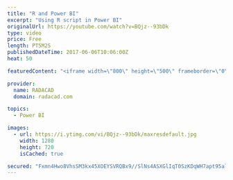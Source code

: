 ```yaml
---
title: "R and Power BI"
excerpt: "Using R script in Power BI"
originalUrl: https://youtube.com/watch?v=BQjz--93bDk
type: video
price: Free
length: PT5M2S
publishedDateTime: 2017-06-06T10:06:00Z
heat: 50

featuredContent: "<iframe width=\"800\" height=\"500\" frameborder=\"0\" src=\"https://www.youtube.com/embed/BQjz--93bDk\" allow=\"accelerometer; autoplay; encrypted-media; gyroscope; picture-in-picture\" allowfullscreen></iframe>"

provider:
  name: RADACAD
  domain: radacad.com

topics:
  - Power BI

images:
  - url: https://i.ytimg.com/vi/BQjz--93bDk/maxresdefault.jpg
    width: 1280
    height: 720
    isCached: true

secured: "Fxmn4Hwo8VhsSM3kx45XOEYSVRQBx9//SlNs4ASXGlIqT0SzKDqWH7apt95al02KZrVBTQK095MXzIMKSTEuqVz9yVo9FwI7uibaUBQ4TcP6fJx+pDleJOIkwZ3/ic4x84w+Ok5KB+h3mbyzvE4NGzmkPNJ/uhgjGUiVXKV3K0TbhQjZiiAWqJ112Ui4RACL9hMwP5e7Xw311Vezi5YyEQqbTa+dvVsmfvHYQaBDiMOlndK/STg+VuJoyOVOIV5u0ZVVCygFmfVIMoD/PaqRtwjc6t4Tuq4zdvJVOqJfZ3WvI5gHtfUcXaHYF4JD322nII4weWBHGsCi7HP+cPhdzdox4KE54wwqlrK7FSX+xdsRLVs8vHT41RhLn3lnzKRzFY1E35RmvvfOHDSjW0+4YyTSTBbdOtlfdi3r4T6rLoY=;SqQcj0zUmc3+CVE8yd3v7Q=="
---
```


